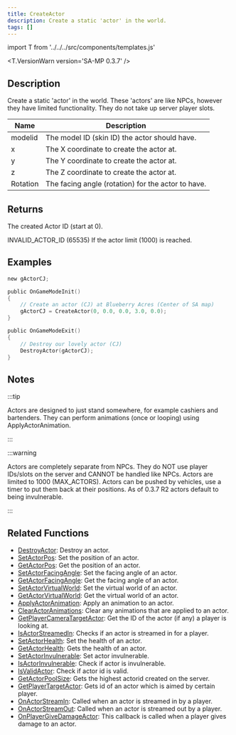 ```yaml
---
title: CreateActor
description: Create a static 'actor' in the world.
tags: []
---
```


import T from '../../../src/components/templates.js'

<T.VersionWarn version='SA-MP 0.3.7' />

## Description

Create a static 'actor' in the world. These 'actors' are like NPCs, however they have limited functionality. They do not take up server player slots.

| Name     | Description                                        |
| -------- | -------------------------------------------------- |
| modelid  | The model ID (skin ID) the actor should have.      |
| x        | The X coordinate to create the actor at.           |
| y        | The Y coordinate to create the actor at.           |
| z        | The Z coordinate to create the actor at.           |
| Rotation | The facing angle (rotation) for the actor to have. |

## Returns

The created Actor ID (start at 0).

INVALID_ACTOR_ID (65535) If the actor limit (1000) is reached.

## Examples

```c
new gActorCJ;

public OnGameModeInit()
{
    // Create an actor (CJ) at Blueberry Acres (Center of SA map)
    gActorCJ = CreateActor(0, 0.0, 0.0, 3.0, 0.0);
}

public OnGameModeExit()
{
    // Destroy our lovely actor (CJ)
    DestroyActor(gActorCJ);
}
```

## Notes

:::tip

Actors are designed to just stand somewhere, for example cashiers and bartenders. They can perform animations (once or looping) using ApplyActorAnimation.

:::

:::warning

Actors are completely separate from NPCs. They do NOT use player IDs/slots on the server and CANNOT be handled like NPCs. Actors are limited to 1000 (MAX_ACTORS). Actors can be pushed by vehicles, use a timer to put them back at their positions. As of 0.3.7 R2 actors default to being invulnerable.

:::

## Related Functions

- [DestroyActor](DestroyActor.md): Destroy an actor.
- [SetActorPos](SetActorPos.md): Set the position of an actor.
- [GetActorPos](GetActorPos.md): Get the position of an actor.
- [SetActorFacingAngle](SetActorFacingAngle.md): Set the facing angle of an actor.
- [GetActorFacingAngle](GetActorFacingAngle.md): Get the facing angle of an actor.
- [SetActorVirtualWorld](SetActorVirtualWorld.md): Set the virtual world of an actor.
- [GetActorVirtualWorld](GetActorVirtualWorld.md): Get the virtual world of an actor.
- [ApplyActorAnimation](ApplyActorAnimation.md): Apply an animation to an actor.
- [ClearActorAnimations](ClearActorAnimations.md): Clear any animations that are applied to an actor.
- [GetPlayerCameraTargetActor](GetPlayerCameraTargetActor.md): Get the ID of the actor (if any) a player is looking at.
- [IsActorStreamedIn](IsActorStreamedIn.md): Checks if an actor is streamed in for a player.
- [SetActorHealth](SetActorHealth.md): Set the health of an actor.
- [GetActorHealth](GetActorHealth.md): Gets the health of an actor.
- [SetActorInvulnerable](SetActorInvulnerable.md): Set actor invulnerable.
- [IsActorInvulnerable](IsActorInvulnerable.md): Check if actor is invulnerable.
- [IsValidActor](IsValidActor.md): Check if actor id is valid.
- [GetActorPoolSize](GetActorPoolSize.md): Gets the highest actorid created on the server.
- [GetPlayerTargetActor](GetPlayerTargetActor.md): Gets id of an actor which is aimed by certain player.
- [OnActorStreamIn](../callbacks/OnActorStreamIn.md): Called when an actor is streamed in by a player.
- [OnActorStreamOut](../callbacks/OnActorStreamOut.md): Called when an actor is streamed out by a player.
- [OnPlayerGiveDamageActor](../callbacks/OnPlayerGiveDamageActor.md): This callback is called when a player gives damage to an actor.
